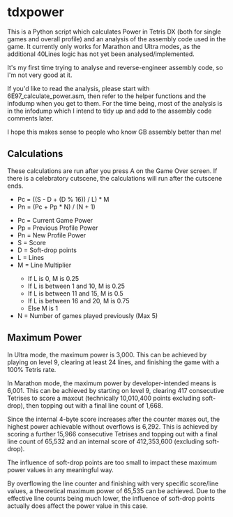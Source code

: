 # tdxpower
This is a Python script which calculates Power in Tetris DX (both for single games and overall profile) and an analysis of the assembly code used in the game. It currently only works for Marathon and Ultra modes, as the additional 40Lines logic has not yet been analysed/implemented.

It's my first time trying to analyse and reverse-engineer assembly code, so I'm not very good at it.

If you'd like to read the analysis, please start with 6E97_calculate_power.asm, then refer to the helper functions and the infodump when you get to them. For the time being, most of the analysis is in the infodump which I intend to tidy up and add to the assembly code comments later.

I hope this makes sense to people who know GB assembly better than me!

## Calculations
These calculations are run after you press A on the Game Over screen. If there is a celebratory cutscene, the calculations will run after the cutscene ends.

<ul>
    <li>Pc = ((S - D + (D % 16)) / L) * M</li>
    <li>Pn = (Pc + Pp * N) / (N + 1)</li>
</ul>

<ul>
    <li>Pc = Current Game Power</li>
    <li>Pp = Previous Profile Power</li>
    <li>Pn = New Profile Power</li>
    <li>S = Score</li>
    <li>D = Soft-drop points</li>
    <li>L = Lines</li>
    <li>M = Line Multiplier</li>
    <ul>
        <li>If L is 0, M is 0.25</li>
        <li>If L is between 1 and 10, M is 0.25</li>
        <li>If L is between 11 and 15, M is 0.5</li>
        <li>If L is between 16 and 20, M is 0.75</li>
        <li>Else M is 1</li>
    </ul>
    <li>N = Number of games played previously (Max 5)</li>
</ul>

## Maximum Power
In Ultra mode, the maximum power is 3,000. This can be achieved by playing on level 9, clearing at least 24 lines, and finishing the game with a 100% Tetris rate.

In Marathon mode, the maximum power by developer-intended means is 6,001. This can be achieved by starting on level 9, clearing 417 consecutive Tetrises to score a maxout (technically 10,010,400 points excluding soft-drop), then topping out with a final line count of 1,668.

Since the internal 4-byte score increases after the counter maxes out, the highest power achievable without overflows is 6,292. This is achieved by scoring a further 15,966 consecutive Tetrises and topping out with a final line count of 65,532 and an internal score of 412,353,600 (excluding soft-drop).

The influence of soft-drop points are too small to impact these maximum power values in any meaningful way.

By overflowing the line counter and finishing with very specific score/line values, a theoretical maximum power of 65,535 can be achieved. Due to the effective line counts being much lower, the influence of soft-drop points actually does affect the power value in this case.
